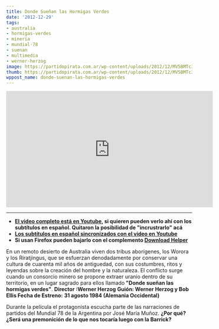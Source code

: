 ```yaml
---
title: Donde Sueñan las Hormigas Verdes
date: '2012-12-29'
tags:
- australia
- hormigas-verdes
- mineria
- mundial-78
- suenan
- multimedia
- werner-herzog
image: https://partidopirata.com.ar/wp-content/uploads/2012/12/MV5BMTc3NTMwNTc2MF5BMl5BanBnXkFtZTYwODk2Mjg5._V1._SX94_SY140_.jpg
thumb: https://partidopirata.com.ar/wp-content/uploads/2012/12/MV5BMTc3NTMwNTc2MF5BMl5BanBnXkFtZTYwODk2Mjg5._V1._SX94_SY140_-94x115.jpg
wppost_name: donde-suenan-las-hormigas-verdes
---
```


<center>
<iframe src="http://www.youtube.com/embed/5Dyc4WvIR_0" height="315" width="560" allowfullscreen="" frameborder="0"></iframe></center>

<hr />

<ul>
	<li><strong><a href="http://youtu.be/-z43_L_nayE" target="_blank">El video completo está en Youtube</a>, si quieren pueden verlo ahí con los subtítulos en español. Quitaron la posibilidad de "incrustrarlo" acá</strong></li>
	<li><strong><a href="http://www.subdivx.com/X6XMzEzNDM3X-donde-sue%C3%B1an-las-hormigas-verdes1984.html" target="_blank">Los subtítulos en español sincronizados con el video en Youtube</a></strong></li>
	<li><strong>Si usan Firefox pueden bajarlo con el complemento <a href="https://addons.mozilla.org/es/firefox/addon/video-downloadhelper/" target="_blank">Download Helper</a></strong></li>
</ul>
En un remoto desierto de Australia viven dos tribus aborígenes, los Worora y los Riratjingus, que se esfuerzan denodadamente por conservar una cultura de cuarenta mil años de antiguedad, con sus costumbres, ritos y leyendas sobre la creación del hombre y la naturaleza. El conflicto surge cuando un consorcio minero se propone extraer uranio dentro de su territorio, en un lugar sagrado para ellos llamado<strong> "Donde sueñan las hormigas verdes"</strong>.
<strong> Director :Werner Herzog</strong>
<strong> Guión: Werner Herzog y Bob Ellis </strong>
<strong> Fecha de Estreno:</strong>
<strong> 31 agosto 1984 (Alemania Occidental)</strong>

Durante la película el protagonista escucha parte de las narraciones de partidos del Mundial 78 de la Argentina por José María Muñoz. <strong>¿Por qué?</strong> <strong>¿Será una premonición de lo que nos tocaría luego con la Barrick?</strong>
